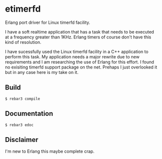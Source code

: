 etimerfd
=====

Erlang port driver for Linux timerfd facility.

I have a soft realtime application that has a task that needs to be executed at a frequency greater than 1KHz. Erlang timers of course don't have this kind of resolution.

I have sucessfully used the Linux timerfd facility in a C++ application to perform this task. My application needs a major rewrite due to new requirements and I am researching the use of Erlang for this effort. I found no exisiting timerfd support package on the net. Prehaps I just overlooked it but in any case here is my take on it.
 
Build
-----

    $ rebar3 compile


Documentation
-----

    $ rebar3 edoc

Disclaimer
--
I'm new to Erlang this maybe complete crap.
